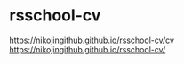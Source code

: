 # rsschool-cv
https://nikojingithub.github.io/rsschool-cv/cv
https://nikojingithub.github.io/rsschool-cv/